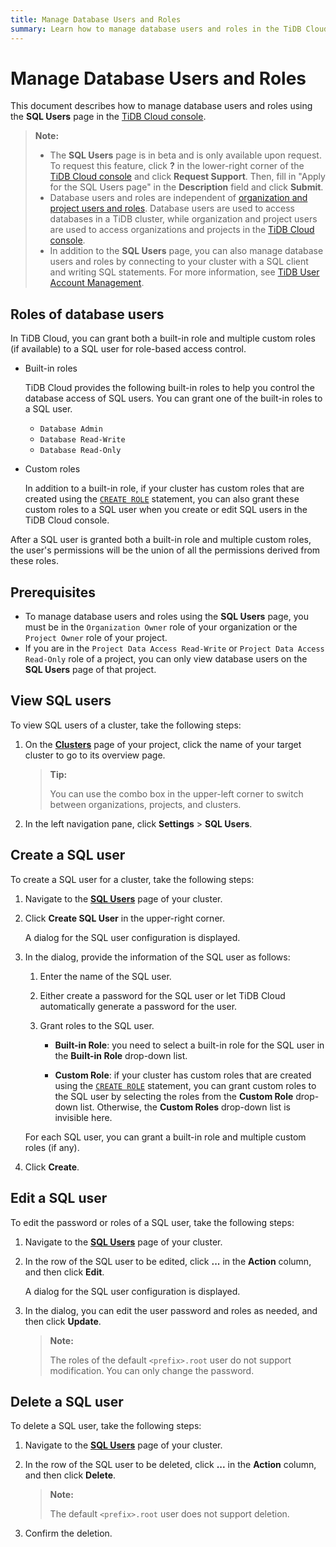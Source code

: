 ```yaml
---
title: Manage Database Users and Roles
summary: Learn how to manage database users and roles in the TiDB Cloud console.
---
```


# Manage Database Users and Roles

This document describes how to manage database users and roles using the **SQL Users** page in the [TiDB Cloud console](https://tidbcloud.com/).

> **Note:**
>
> - The **SQL Users** page is in beta and is only available upon request. To request this feature, click **?** in the lower-right corner of the [TiDB Cloud console](https://tidbcloud.com) and click **Request Support**. Then, fill in "Apply for the SQL Users page" in the **Description** field and click **Submit**.
> - Database users and roles are independent of [organization and project users and roles](/tidb-cloud/manage-user-access.md). Database users are used to access databases in a TiDB cluster, while organization and project users are used to access organizations and projects in the [TiDB Cloud console](https://tidbcloud.com/).
> - In addition to the **SQL Users** page, you can also manage database users and roles by connecting to your cluster with a SQL client and writing SQL statements. For more information, see [TiDB User Account Management](https://docs.pingcap.com/tidb/dev/user-account-management).

## Roles of database users

In TiDB Cloud, you can grant both a built-in role and multiple custom roles (if available) to a SQL user for role-based access control.

- Built-in roles

    TiDB Cloud provides the following built-in roles to help you control the database access of SQL users. You can grant one of the built-in roles to a SQL user.

    - `Database Admin`
    - `Database Read-Write`
    - `Database Read-Only`

- Custom roles

    In addition to a built-in role, if your cluster has custom roles that are created using the [`CREATE ROLE`](/sql-statements/sql-statement-create-role.md) statement, you can also grant these custom roles to a SQL user when you create or edit SQL users in the TiDB Cloud console.

After a SQL user is granted both a built-in role and multiple custom roles, the user's permissions will be the union of all the permissions derived from these roles.

## Prerequisites

- To manage database users and roles using the **SQL Users** page, you must be in the `Organization Owner` role of your organization or the `Project Owner` role of your project.
- If you are in the `Project Data Access Read-Write` or `Project Data Access Read-Only` role of a project, you can only view database users on the **SQL Users** page of that project.

## View SQL users

To view SQL users of a cluster, take the following steps:

1. On the [**Clusters**](https://tidbcloud.com/project/clusters) page of your project, click the name of your target cluster to go to its overview page.

    > **Tip:**
    >
    > You can use the combo box in the upper-left corner to switch between organizations, projects, and clusters.

2. In the left navigation pane, click **Settings** > **SQL Users**.

## Create a SQL user

To create a SQL user for a cluster, take the following steps:

1. Navigate to the [**SQL Users**](/tidb-cloud/configure-sql-users.md#view-sql-users) page of your cluster.

2. Click **Create SQL User** in the upper-right corner.

    A dialog for the SQL user configuration is displayed.

3. In the dialog, provide the information of the SQL user as follows:

    1. Enter the name of the SQL user.
    2. Either create a password for the SQL user or let TiDB Cloud automatically generate a password for the user.
    3. Grant roles to the SQL user.

        - **Built-in Role**: you need to select a built-in role for the SQL user in the **Built-in Role** drop-down list.

        - **Custom Role**: if your cluster has custom roles that are created using the [`CREATE ROLE`](/sql-statements/sql-statement-create-role.md) statement, you can grant custom roles to the SQL user by selecting the roles from the **Custom Role** drop-down list. Otherwise, the **Custom Roles** drop-down list is invisible here.

      For each SQL user, you can grant a built-in role and multiple custom roles (if any).

4. Click **Create**.

## Edit a SQL user

To edit the password or roles of a SQL user, take the following steps:

1. Navigate to the [**SQL Users**](/tidb-cloud/configure-sql-users.md#view-sql-users) page of your cluster.

2. In the row of the SQL user to be edited, click **...** in the **Action** column, and then click **Edit**.

    A dialog for the SQL user configuration is displayed.

3. In the dialog, you can edit the user password and roles as needed, and then click **Update**.

    > **Note:**
    >
    > The roles of the default `<prefix>.root` user do not support modification. You can only change the password.

## Delete a SQL user

To delete a SQL user, take the following steps:

1. Navigate to the [**SQL Users**](/tidb-cloud/configure-sql-users.md#view-sql-users) page of your cluster.
2. In the row of the SQL user to be deleted, click **...** in the **Action** column, and then click **Delete**.

    > **Note:**
    >
    > The default `<prefix>.root` user does not support deletion.

3. Confirm the deletion.
